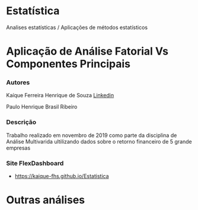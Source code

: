 # Estatística
Analises estatísticas / Aplicações de métodos estatísticos

# Aplicação de Análise Fatorial Vs Componentes Principais

### Autores
Kaíque Ferreira Henrique de Souza [Linkedin](https://www.linkedin.com/in/ka%C3%ADque-ferreira-883b32182/)

Paulo Henrique Brasil Ribeiro

### Descrição
Trabalho realizado em novembro de 2019 como parte da disciplina de Análise Multivarida ultilizando dados sobre o retorno financeiro de 5 grande empresas

### Site FlexDashboard
- https://kaique-fhs.github.io/Estatistica


# Outras análises

